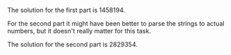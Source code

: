 The solution for the first part is 1458194.

For the second part it might have been better to parse the strings to actual numbers, but it doesn't really matter for this task.

The solution for the second part is 2829354.
